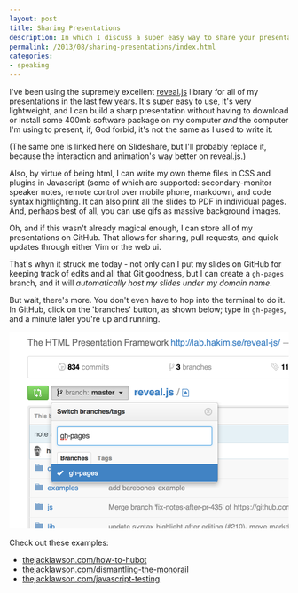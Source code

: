 ```yaml
---
layout: post
title: Sharing Presentations
description: In which I discuss a super easy way to share your presentations
permalink: /2013/08/sharing-presentations/index.html
categories:
- speaking
---
```


I've been using the supremely excellent
[reveal.js](http://lab.hakim.se/reveal-js/) library for all of my presentations
in the last few years. It's super easy to use, it's very lightweight, and I can
build a sharp presentation without having to download or install some 400mb
software package on my computer *and* the computer I'm using to present, if,
God forbid, it's not the same as I used to write it.

(The same one is linked here on Slideshare, but I'll probably replace it,
because the interaction and animation's way better on reveal.js.)

Also, by virtue of being html, I can write my own theme files in CSS and
plugins in Javascript (some of which are supported: secondary-monitor speaker
notes, remote control over mobile phone, markdown, and code syntax
highlighting. It can also print all the slides to PDF in individual pages. And,
perhaps best of all, you can use gifs as massive background images.

Oh, and if this wasn't already magical enough, I can store all of my
presentations on GitHub. That allows for sharing, pull requests, and quick
updates through either Vim or the web ui.

That's whyn it struck me today - not only can I put my slides on GitHub for
keeping track of edits and all that Git goodness, but I can create a `gh-pages`
branch, and it will *automatically host my slides under my domain name*.

But wait, there's more. You don't even have to hop into the terminal to do it.
In GitHub, click on the 'branches' button, as shown below; type in `gh-pages`,
and a minute later you're up and running.

<img src="/img/posts/sharing-presentations-github.png" alt="Clicking the branch button in a GitHub repository" width="504" />

Check out these examples:

* [thejacklawson.com/how-to-hubot](http://thejacklawson.com/how-to-hubot)
* [thejacklawson.com/dismantling-the-monorail](http://thejacklawson.com/dismantling-the-monorail)
* [thejacklawson.com/javascript-testing](http://thejacklawson.com/javascript-testing)


